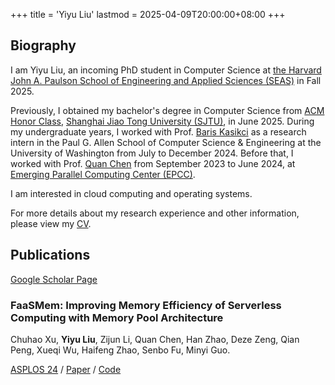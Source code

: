 +++
title = 'Yiyu Liu'
lastmod = 2025-04-09T20:00:00+08:00
+++

## Biography

I am Yiyu Liu, an incoming PhD student in Computer Science at
[the Harvard John A. Paulson School of Engineering and Applied Sciences (SEAS)][harvard-seas]
in Fall 2025.

Previously, I obtained my bachelor's degree in Computer Science from
[ACM Honor Class][acm-class], [Shanghai Jiao Tong University (SJTU)][sjtu], in June 2025.
During my undergraduate years, I worked with Prof. [Baris Kasikci][baris] as a
research intern in the Paul G. Allen School of Computer Science & Engineering
at the University of Washington from July to December 2024.
Before that, I worked with Prof. [Quan Chen][quan-chen] from September 2023 to June 2024,
at [Emerging Parallel Computing Center (EPCC)][epcc].

[acm-class]: https://acm.sjtu.edu.cn/
[sjtu]: https://sjtu.edu.cn/
[quan-chen]: https://www.cs.sjtu.edu.cn/~chen-quan/index_EN.html/
[epcc]: http://epcc.sjtu.edu.cn/
[baris]: https://homes.cs.washington.edu/~baris/
[harvard-seas]: https://www.seas.harvard.edu/

I am interested in cloud computing and operating systems.

For more details about my research experience and other information, please
view my [CV][cv].

[cv]: /CV.pdf

## Publications

[Google Scholar Page][google-scholar-page]

[google-scholar-page]: https://scholar.google.com/citations?user=HMG29HMAAAAJ

### FaaSMem: Improving Memory Efficiency of Serverless Computing with Memory Pool Architecture

Chuhao Xu, **Yiyu Liu**, Zijun Li, Quan Chen, Han Zhao, Deze Zeng,
Qian Peng, Xueqi Wu, Haifeng Zhao, Senbo Fu, Minyi Guo.

[ASPLOS 24][asplos24] / [Paper][faasmem-paper] / [Code][faasmem-code]

[asplos24]: https://www.asplos-conference.org/asplos2024/
[faasmem-paper]: https://doi.org/10.1145/3620666.3651355
[faasmem-code]: https://github.com/BarrinXu/FaaSMem
